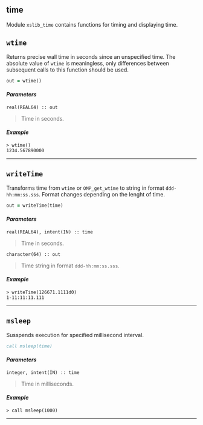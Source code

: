 ## time
Module `xslib_time` contains functions for timing and displaying time.

## `wtime`
Returns precise wall time in seconds since an unspecified time. The absolute value of `wtime` is meaningless, only differences between subsequent calls to this function should be used.  
```fortran
out = wtime()
```
#### *Parameters*
`real(REAL64) :: out`
> Time in seconds. 

#### *Example*
```Fortran
> wtime()
1234.567890000
```
---------------------------------------------------------------------

## `writeTime`
Transforms time from `wtime` or `OMP_get_wtime` to string in format `ddd-hh:mm:ss.sss`. Format changes depending on the lenght of time. 
```fortran
out = writeTime(time)
```
#### *Parameters*
`real(REAL64), intent(IN) :: time`
> Time in seconds. 

`character(64) :: out`
> Time string in format `ddd-hh:mm:ss.sss`. 

#### *Example*
```Fortran
> writeTime(126671.1111d0)
1-11:11:11.111
```
---------------------------------------------------------------------

## `msleep`
Susspends execution for specified millisecond interval.
```fortran
call msleep(time)
```
#### *Parameters*
`integer, intent(IN) :: time`
> Time in milliseconds. 

#### *Example*
```Fortran
> call msleep(1000)
```
---------------------------------------------------------------------
